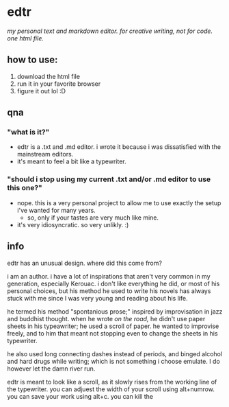 # edtr
*my personal text and markdown editor. for creative writing, not for code. one html file.*

## how to use: 
1. download the html file
2. run it in your favorite browser
3. figure it out lol :D

## qna

### "what is it?"
- edtr is a .txt and .md editor. i wrote it because i was dissatisfied with the mainstream editors.
- it's meant to feel a bit like a typewriter. 

### "should i stop using my current .txt and/or .md editor to use this one?"
- nope. this is a very personal project to allow me to use exactly the setup i've wanted for many years.
  - so, only if your tastes are very much like mine.
- it's very idiosyncratic. so very unlikly. :)

## info

edtr has an unusual design. where did this come from? 

i am an author. i have a lot of inspirations that aren't very common in my generation, especially Kerouac. i don't like everything he did, or most of his personal choices, but his method he used to write his novels has always stuck with me since I was very young and reading about his life. 

he termed his method "spontanious prose;" inspired by improvisation in jazz and buddhist thought. when he wrote *on the road,* he didn't use paper sheets in his typeawriter; he used a scroll of paper. he wanted to improvise freely, and to him that meant not stopping even to change the sheets in his typewriter. 

he also used long connecting dashes instead of periods, and binged alcohol and hard drugs while writing; which is not something i choose emulate. I do however let the damn river run. 

edtr is meant to look like a scroll, as it slowly rises from the working line of the typewriter. you can adjuest the width of your scroll using alt+numrow. you can save your work using alt+c. you can kill the 
